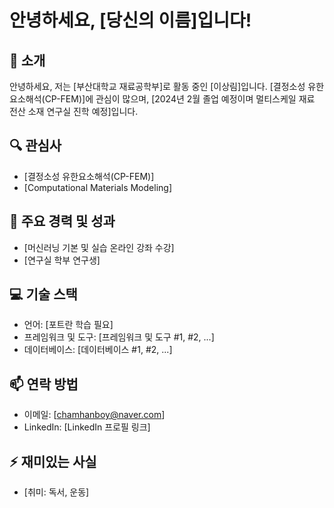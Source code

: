 # 안녕하세요, [당신의 이름]입니다!

## 👋 소개
안녕하세요, 저는 [부산대학교 재료공학부]로 활동 중인 [이상림]입니다. [결정소성 유한요소해석(CP-FEM)]에 관심이 많으며, [2024년 2월 졸업 예정이며 멀티스케일 재료 전산 소재 연구실 진학 예정]입니다.

## 🔍 관심사
- [결정소성 유한요소해석(CP-FEM)]
- [Computational Materials Modeling]


## 🌟 주요 경력 및 성과
- [머신러닝 기본 및 실습 온라인 강좌 수강]
- [연구실 학부 연구생]


## 💻 기술 스택
- 언어: [포트란 학습 필요]
- 프레임워크 및 도구: [프레임워크 및 도구 #1, #2, ...]
- 데이터베이스: [데이터베이스 #1, #2, ...]

## 📫 연락 방법
- 이메일: [chamhanboy@naver.com]
- LinkedIn: [LinkedIn 프로필 링크]


## ⚡ 재미있는 사실
- [취미: 독서, 운동]

